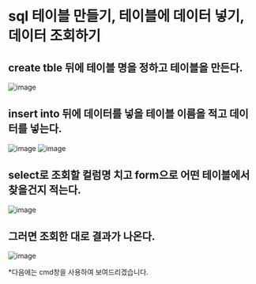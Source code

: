 # sql 테이블 만들기, 테이블에 데이터 넣기, 데이터 조회하기
## create tble 뒤에 테이블 명을 정하고 테이블을 만든다.

![image](https://user-images.githubusercontent.com/94346298/143592548-b3bcdd74-ef4a-4810-8f92-081fd3b8c5fc.png)

<h2> insert into 뒤에 데이터를 넣을 테이블 이름을 적고 데이터를 넣는다.</h2>

![image](https://user-images.githubusercontent.com/94346298/143592701-222f60bd-3e8d-40f9-a97a-528a38a103e9.png)
![image](https://user-images.githubusercontent.com/94346298/143592900-9b3b558d-4f18-4cad-9aec-42980a6a66bf.png)

## select로 조회할 컬럼명 치고 form으로 어떤 테이블에서 찾을건지 적는다.
![image](https://user-images.githubusercontent.com/94346298/143593252-89f5ff55-c661-4348-a510-b5f47dfb9b76.png)

## 그러면 조회한 대로 결과가 나온다.
![image](https://user-images.githubusercontent.com/94346298/143593462-13c981d2-d846-4f10-bf4e-2c98ceb67439.png)

*다음에는 cmd창을 사용하여 보여드리겠습니다. 
